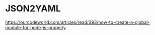 # JSON2YAML

https://ourcodeworld.com/articles/read/393/how-to-create-a-global-module-for-node-js-properly